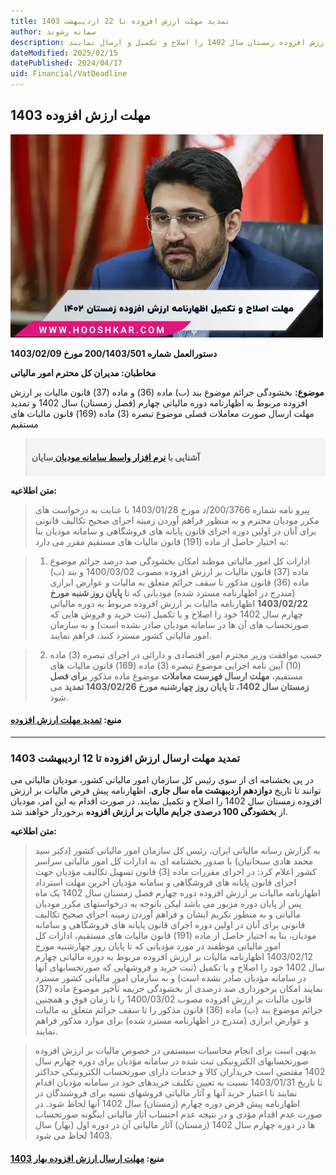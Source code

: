 ```yaml
---
title: تمدید مهلت ارزش افزوده تا 22 اردیبهشت 1403
author: سمانه رشوند
description: در پی بخشنامه جدیدی از سوی رئیس کل سازمان امور مالیاتی کشور، مودیان مالیاتی می توانند تا تاریخ 22 اردیبهشت ماه سال جاری، اظهارنامه مالیات بر ارزش افزوده زمستان سال 1402 را اصلاح و تکمیل و ارسال نمایند.
dateModified: 2025/02/15
datePublished: 2024/04/17
uid: Financial/VatDeadline
---
```


##  مهلت ارزش افزوده 1403

![کلیه اشخاص مشمول باقیمانده (حقیقی و حقوقی)](./Images/VatDeadline-01.webp)

**دستورالعمل شماره 200/1403/501 مورخ 1403/02/09**

**مخاطبان: مدیران کل محترم امور مالیاتی**

**موضوع:** بخشودگی جرائم موضوع بند (ب) ماده (36) و ماده (37) قانون مالیات بر ارزش افزوده مربوط به اظهارنامه دوره مالیاتی چهارم (فصل زمستان) سال 1402 و تمدید مهلت ارسال صورت معاملات فصلی موضوع تبصره (3) ماده (169) قانون مالیات های مستقیم

<blockquote style="background-color:#f5f5f5; padding:0.5rem">
<p><strong>آشنایی با <a href="https://www.hooshkar.com/Software/Sayan/Module/TpTaxGov" target="_blank">نرم افزار واسط سامانه مودیان
</a> سایان</strong></p></blockquote>

**متن اطلاعیه:**

> پیرو نامه شماره 200/3766/د مورخ 1403/01/28 با عنایت به درخواست های مکرر مودیان محترم و به منظور فراهم آوردن زمینه اجرای صحیح تکالیف قانونی برای آنان در اولین دوره اجرای قانون پایانه های فروشگاهی و سامانه مودیان بنا به اختیار حاصل از ماده (191) قانون مالیات های مستقیم مقرر می دارد:

> 1.	ادارات کل امور مالیاتی موظند امکان بخشودگی صد درصد جرائم موضوع ماده (37) قانون مالیات بر ارزش افزوده مصوب 1400/03/02 و بند (ب) ماده (36) قانون مذکور تا سقف جرائم متعلق به مالیات و عوارض ابرازی (مندرج در اظهارنامه مسترد شده) مودیانی که تا **پایان روز شنبه مورخ 1403/02/22** اظهارنامه مالیات بر ارزش افزوده مربوط به دوره مالیاتی چهارم سال 1402 خود را اصلاح و یا تکمیل (ثبت خرید و فروش هایی که صورتحساب های آن ها در سامانه مودیان صادر نشده است) و به سازمان امور مالیاتی کشور مسترد کنند، فراهم نمایند.

> 2.	حسب موافقت وزیر محترم امور اقتصادی و دارائی در اجرای تبصره (3) ماده (10) آیین نامه اجرایی موضوع تبصره (3) ماده (169) قانون مالیات های مستقیم، **مهلت ارسال فهرست معاملات** موضوع ماده مذکور **برای فصل زمستان سال 1402، تا پایان روز چهارشنبه مورخ 1403/02/26 تمدید** می شود.

#### منبع: <a href="https://www.intamedia.ir/news/%D8%AA%D9%85%D8%AF%DB%8C%D8%AF-%D9%85%D9%87%D9%84%D8%AA-%D8%A7%D8%B5%D9%84%D8%A7%D8%AD-%D9%88-%D8%AA%DA%A9%D9%85%DB%8C%D9%84-%D8%A7%D8%B8%D9%87%D8%A7%D8%B1%D9%86%D8%A7%D9%85%D9%87-%D9%BE%DB%8C%D8%B4-%D9%81%D8%B1%D8%B6-%D9%85%D8%A7%D9%84%DB%8C%D8%A7%D8%AA-%D8%A8%D8%B1-%D8%A7%D8%B1%D8%B2%D8%B4-%D8%A7%D9%81%D8%B2%D9%88%D8%AF%D9%87-%D8%B2%D9%85%D8%B3%D8%AA%D8%A7%D9%86-%D8%AA%D8%A7-%D8%A7%D8%B1%D8%AF%DB%8C%D8%A8%D9%87%D8%B4%D8%AA-%D9%85%D8%A7%D9%87" target="_blank">تمدید مهلت ارزش افزوده</a>

--------

###  تمدید مهلت ارسال ارزش افزوده تا 12 اردیبهشت 1403

در پی بخشنامه ای از سوی رئیس کل سازمان امور مالیاتی کشور، مودیان مالیاتی می توانند تا تاریخ **دوازدهم اردیبهشت ماه سال جاری**، اظهارنامه پیش فرض مالیات بر ارزش افزوده زمستان سال 1402 را اصلاح و تکمیل نمایند. در صورت اقدام به این امر، مودیان از **بخشودگی 100 درصدی جرایم مالیات بر ارزش افزوده** برخوردار خواهند شد.


**متن اطلاعیه:**

> به گزارش رسانه مالیاتی ایران، رئیس کل سازمان امور مالیاتی کشور (دکتر سید محمد هادی سبحانیان) با صدور بخشنامه ای به ادارات کل امور مالیاتی سراسر کشور اعلام کرد: 
در اجرای مقررات ماده (3) قانون تسهيل تكالیف مؤدیان جهت اجرای قانون پایانه های فروشگاهی و سامانه مؤدیان آخرین مهلت استرداد اظهارنامه مالیات بر ارزش افزوده دوره چهارم فصل زمستان سال 1402 یک ماه پس از پایان دوره مزبور می باشد لیکن باتوجه به درخواست‏های مکرر مودیان مالیاتی و به منظور تکریم ایشان و فراهم آوردن زمینه اجرای صحیح تکالیف قانونی برای آنان در اولین دوره اجرای قانون پایانه های فروشگاهی و سامانه مودیان، بنا به اختیار حاصل از ماده (191) قانون مالیات های مستقیم، ادارات کل امور مالیاتی موظفند در مورد مؤدیانی که تا پایان روز چهارشنبه مورخ 1403/02/12 اظهارنامه مالیات بر ارزش افزوده مربوط به دوره مالیاتی چهارم سال 1402 خود را اصلاح و یا تکمیل (ثبت خرید و فروش‏هایی که صورتحساب‏های آنها در سامانه مؤدیان صادر نشده است) و به سازمان امور مالیاتی کشور مسترد نمایند امکان برخورداری صد درصدی از بخشودگی جریمه تأخیر موضوع ماده (37) قانون مالیات بر ارزش افزوده مصوب 1400/03/02 را تا زمان فوق و همچنین جرائم موضوع بند (ب) ماده (36) قانون مذکور را تا سقف جرائم متعلق به مالیات و عوارض ابرازی (مندرج در اظهارنامه مسترد شده) برای موارد مذکور فراهم نمایند.

> بدیهی است برای انجام محاسبات سیستمی در خصوص مالیات بر ارزش افزوده صورتحساب‏های الکترونیکی ثبت شده در سامانه مؤدیان برای دوره چهارم سال 1402 مقتضی است خریداران کالا و خدمات دارای صورتحساب الکترونیکی حداکثر تا تاریخ 1403/01/31 نسبت به تعیین تکلیف خریدهای خود در سامانه مؤدیان اقدام نمایند تا اعتبار خرید آنها و آثار مالیاتی فروش‏های نسیه برای فروشندگان در اظهارنامه پیش فرض دوره چهارم (زمستان) سال 1402 آنها لحاظ شود. در صورت عدم اقدام مؤدی و در نتیجه عدم احتساب آثار مالیاتی اینگونه صورتحساب ها در دوره چهارم سال 1402 (زمستان) آثار مالیاتی آن در دوره اول (بهار) سال 1403 لحاظ می شود.


#### منبع: <a href="https://www.intamedia.ir/news/%D9%85%D9%87%D9%84%D8%AA-%D8%A7%D8%B5%D9%84%D8%A7%D8%AD-%D9%88-%D8%AA%DA%A9%D9%85%DB%8C%D9%84-%D8%A7%D8%B8%D9%87%D8%A7%D8%B1%D9%86%D8%A7%D9%85%D9%87-%D9%BE%DB%8C%D8%B4-%D9%81%D8%B1%D8%B6-%D9%85%D8%A7%D9%84%DB%8C%D8%A7%D8%AA-%D8%A8%D8%B1-%D8%A7%D8%B1%D8%B2%D8%B4-%D8%A7%D9%81%D8%B2%D9%88%D8%AF%D9%87-%D8%B2%D9%85%D8%B3%D8%AA%D8%A7%D9%86-%D8%AA%D8%A7-12-%D8%A7%D8%B1%D8%AF%DB%8C%D8%A8%D9%87%D8%B4%D8%AA-%D9%85%D8%A7%D9%87-%D8%AA%D9%85%D8%AF%DB%8C%D8%AF-%D8%B4%D8%AF" target="_blank">مهلت ارسال ارزش افزوده بهار 1403</a>



